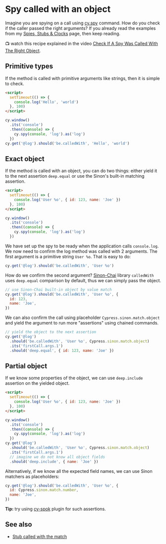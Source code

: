 # Spy called with an object

Imagine you are spying on a call using [cy.spy](https://on.cypress.io/spy) command. How do you check if the caller passed the right arguments? If you already read the examples from my [Spies, Stubs & Clocks](../commands/spies-stubs-clocks.md) page, then keep reading.

📺 watch this recipe explained in the video [Check If A Spy Was Called With The Right Object](https://youtu.be/Re4bNOBqes8).

## Primitive types

If the method is called with primitive arguments like strings, then it is simple to check.

<!-- fiddle Primitive types -->

```html
<script>
  setTimeout(() => {
    console.log('Hello', 'world')
  }, 100)
</script>
```

```js
cy.window()
  .its('console')
  .then((console) => {
    cy.spy(console, 'log').as('log')
  })
cy.get('@log').should('be.calledWith', 'Hello', 'world')
```

<!-- fiddle-end -->

## Exact object

If the method is called with an object, you can do two things: either yield it to the next assertion `deep.equal` or use the Sinon's built-in matching assertion.

<!-- fiddle Exact object -->

```html
<script>
  setTimeout(() => {
    console.log('User %o', { id: 123, name: 'Joe' })
  }, 100)
</script>
```

```js
cy.window()
  .its('console')
  .then((console) => {
    cy.spy(console, 'log').as('log')
  })
```

We have set up the spy to be ready when the application calls `console.log`. We now need to confirm the log method was called with 2 arguments. The first argument is a primitive string `User %o`. That is easy to do:

```js
cy.get('@log').should('be.calledWith', 'User %o')
```

How do we confirm the second argument? [Sinon-Chai](https://www.chaijs.com/plugins/sinon-chai/) library `calledWith` uses `deep.equal` comparison by default, thus we can simply pass the object.

```js
// use Sinon-Chai built-in object by value match
cy.get('@log').should('be.calledWith', 'User %o', {
  id: 123,
  name: 'Joe',
})
```

We can also confirm the call using placeholder `Cypress.sinon.match.object` and yield the argument to run more "assertions" using chained commands.

```js
// yield the object to the next assertion
cy.get('@log')
  .should('be.calledWith', 'User %o', Cypress.sinon.match.object)
  .its('firstCall.args.1')
  .should('deep.equal', { id: 123, name: 'Joe' })
```

<!-- fiddle-end -->

## Partial object

If we know some properties of the object, we can use `deep.include` assertion on the yielded object.

<!-- fiddle Partial object -->

```html
<script>
  setTimeout(() => {
    console.log('User %o', { id: 123, name: 'Joe' })
  }, 100)
</script>
```

```js
cy.window()
  .its('console')
  .then((console) => {
    cy.spy(console, 'log').as('log')
  })
cy.get('@log')
  .should('be.calledWith', 'User %o', Cypress.sinon.match.object)
  .its('firstCall.args.1')
  // imagine we do not know all object fields
  .should('deep.include', { name: 'Joe' })
```

Alternatively, if we know all the expected field names, we can use Sinon matchers as placeholders:

```js
cy.get('@log').should('be.calledWith', 'User %o', {
  id: Cypress.sinon.match.number,
  name: 'Joe',
})
```

<!-- fiddle-end -->

**Tip:** try using [cy-spok](https://github.com/bahmutov/cy-spok) plugin for such assertions.

## See also

- [Stub called with the match](./stub-called-with-match.md)
